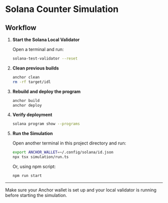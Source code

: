 # Solana Counter Simulation

## Workflow

1. **Start the Solana Local Validator**

   Open a terminal and run:
   ```bash
   solana-test-validator --reset
   ```

2. **Clean previous builds**

   ```bash
   anchor clean
   rm -rf target/idl
   ```

3. **Rebuild and deploy the program**

   ```bash
   anchor build
   anchor deploy
   ```

4. **Verify deployment**

   ```bash
   solana program show --programs
   ```

5. **Run the Simulation**

   Open another terminal in this project directory and run:
   ```bash
   export ANCHOR_WALLET=~/.config/solana/id.json
   npx tsx simulation/run.ts
   ```
   Or, using npm script:
   ```bash
   npm run start
   ```

---

Make sure your Anchor wallet is set up and your local validator is running before starting the simulation.
